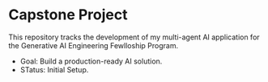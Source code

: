 # Capstone Project
This repository tracks the development of my multi-agent AI application for the Generative AI Engineering Fewlloship Program.
 - Goal: Build a production-ready AI solution.
 - STatus: Initial Setup.